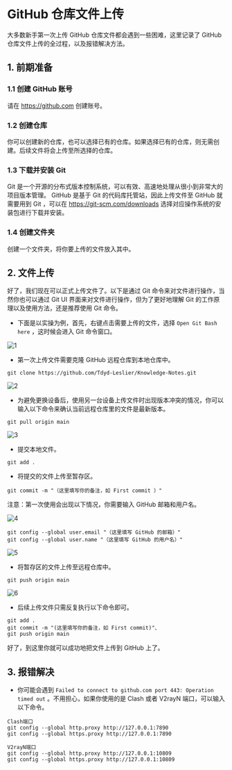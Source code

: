 # GitHub 仓库文件上传

大多数新手第一次上传 GitHub 仓库文件都会遇到一些困难，这里记录了 GitHub 仓库文件上传的全过程，以及报错解决方法。

## 1. 前期准备

### 1.1 创建 GitHub 账号

请在 <https://github.com> 创建账号。

### 1.2 创建仓库

你可以创建新的仓库，也可以选择已有的仓库。如果选择已有的仓库，则无需创建。后续文件将会上传至所选择的仓库。

### 1.3 下载并安装 Git

Git 是一个开源的分布式版本控制系统，可以有效、高速地处理从很小到非常大的项目版本管理。 GitHub 是基于 Git 的代码库托管站，因此上传文件至 GitHub 就需要用到 Git ，可以在 <https://git-scm.com/downloads> 选择对应操作系统的安装包进行下载并安装。

### 1.4 创建文件夹

创建一个文件夹，将你要上传的文件放入其中。

## 2. 文件上传

好了，我们现在可以正式上传文件了。以下是通过 Git 命令来对文件进行操作，当然你也可以通过 Git UI 界面来对文件进行操作，但为了更好地理解 Git 的工作原理以及使用方法，还是推荐使用 Git 命令。

- 下面是以实操为例，首先，右键点击需要上传的文件，选择 ` Open Git Bash here ` ，这时候会进入 Git 命令窗口。

![1](https://tdydleslier-picgo.oss-cn-guangzhou.aliyuncs.com/Knowledge-Notes/Git-Notes/2.1.jpg)

- 第一次上传文件需要克隆 GitHub 远程仓库到本地仓库中。

```git
git clone https://github.com/Tdyd-Leslier/Knowledge-Notes.git
```

![2](https://tdydleslier-picgo.oss-cn-guangzhou.aliyuncs.com/Knowledge-Notes/Git-Notes/2.2.jpg)

- 为避免更换设备后，使用另一台设备上传文件时出现版本冲突的情况，你可以输入以下命令来确认当前远程仓库里的文件是最新版本。

```git
git pull origin main
```

![3](https://tdydleslier-picgo.oss-cn-guangzhou.aliyuncs.com/Knowledge-Notes/Git-Notes/2.3.jpg)

- 提交本地文件。

```git
git add .
```

- 将提交的文件上传至暂存区。

```git
git commit -m "（这里填写你的备注，如 First commit ）"
```

注意：第一次使用会出现以下情况，你需要输入 GitHub 邮箱和用户名。

![4](https://tdydleslier-picgo.oss-cn-guangzhou.aliyuncs.com/Knowledge-Notes/Git-Notes/2.4.jpg)

```git
git config --global user.email "（这里填写 GitHub 的邮箱）"
git config --global user.name "（这里填写 GitHub 的用户名）"
```

![5](https://tdydleslier-picgo.oss-cn-guangzhou.aliyuncs.com/Knowledge-Notes/Git-Notes/2.5.jpg)

- 将暂存区的文件上传至远程仓库中。

```git
git push origin main
```

![6](https://tdydleslier-picgo.oss-cn-guangzhou.aliyuncs.com/Knowledge-Notes/Git-Notes/2.6.jpg)

- 后续上传文件只需反复执行以下命令即可。

```git
git add .
git commit -m "(这里填写你的备注，如 First commit)"、
git push origin main
```

好了，到这里你就可以成功地把文件上传到 GitHub 上了。

## 3. 报错解决

- 你可能会遇到 `Failed to connect to github.com port 443: Operation timed out` 。不用担心，如果你使用的是 Clash 或者 V2rayN 端口，可以输入以下命令。

```git
Clash端口
git config --global http.proxy http://127.0.0.1:7890
git config --global https.proxy http://127.0.0.1:7890

V2rayN端口
git config --global http.proxy http://127.0.0.1:10809
git config --global https.proxy http://127.0.0.1:10809
```
